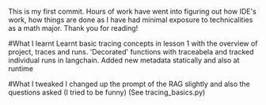 This is my first commit. Hours of work have went into figuring out how IDE's work, how things are done as I have had minimal exposure to technicalities as a math major. Thank you for reading!

#What I learnt
Learnt basic tracing concepts in lesson 1 with the overview of project, traces and runs. 'Decorated' functions with traceabela and tracked individual runs in langchain. Added new metadata statically and also at runtime

#What I tweaked
I changed up the prompt of the RAG slightly and also the questions asked (I tried to be funny)
(See tracing_basics.py)